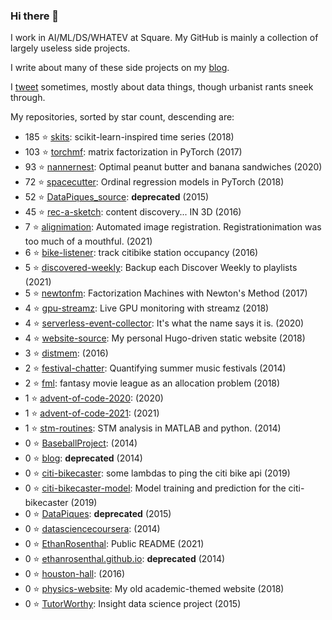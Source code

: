 ### Hi there 👋

I work in AI/ML/DS/WHATEV at Square. My GitHub is mainly a collection of largely useless side projects.

I write about many of these side projects on my [blog](https://www.ethanrosenthal.com).

I [tweet](https://twitter.com/eprosenthal) sometimes, mostly about data things, though urbanist rants sneek through.

My repositories, sorted by star count, descending are:

<!-- BEGIN LIST -->
- 185 ⭐ [skits](https://github.com/EthanRosenthal/skits): scikit-learn-inspired time series (2018)
- 103 ⭐ [torchmf](https://github.com/EthanRosenthal/torchmf): matrix factorization in PyTorch (2017)
- 93 ⭐ [nannernest](https://github.com/EthanRosenthal/nannernest): Optimal peanut butter and banana sandwiches (2020)
- 72 ⭐ [spacecutter](https://github.com/EthanRosenthal/spacecutter): Ordinal regression models in PyTorch (2018)
- 52 ⭐ [DataPiques_source](https://github.com/EthanRosenthal/DataPiques_source): **deprecated** (2015)
- 45 ⭐ [rec-a-sketch](https://github.com/EthanRosenthal/rec-a-sketch): content discovery... IN 3D (2016)
- 7 ⭐ [alignimation](https://github.com/EthanRosenthal/alignimation): Automated image registration. Registrationimation was too much of a mouthful. (2021)
- 6 ⭐ [bike-listener](https://github.com/EthanRosenthal/bike-listener): track citibike station occupancy (2016)
- 5 ⭐ [discovered-weekly](https://github.com/EthanRosenthal/discovered-weekly): Backup each Discover Weekly to playlists (2021)
- 5 ⭐ [newtonfm](https://github.com/EthanRosenthal/newtonfm): Factorization Machines with Newton's Method (2017)
- 4 ⭐ [gpu-streamz](https://github.com/EthanRosenthal/gpu-streamz): Live GPU monitoring with streamz (2018)
- 4 ⭐ [serverless-event-collector](https://github.com/EthanRosenthal/serverless-event-collector): It's what the name says it is. (2020)
- 4 ⭐ [website-source](https://github.com/EthanRosenthal/website-source): My personal Hugo-driven static website (2018)
- 3 ⭐ [distmem](https://github.com/EthanRosenthal/distmem):  (2016)
- 2 ⭐ [festival-chatter](https://github.com/EthanRosenthal/festival-chatter): Quantifying summer music festivals (2014)
- 2 ⭐ [fml](https://github.com/EthanRosenthal/fml): fantasy movie league as an allocation problem (2018)
- 1 ⭐ [advent-of-code-2020](https://github.com/EthanRosenthal/advent-of-code-2020):  (2020)
- 1 ⭐ [advent-of-code-2021](https://github.com/EthanRosenthal/advent-of-code-2021):  (2021)
- 1 ⭐ [stm-routines](https://github.com/EthanRosenthal/stm-routines): STM analysis in MATLAB and python. (2014)
- 0 ⭐ [BaseballProject](https://github.com/EthanRosenthal/BaseballProject):  (2014)
- 0 ⭐ [blog](https://github.com/EthanRosenthal/blog): **deprecated** (2014)
- 0 ⭐ [citi-bikecaster](https://github.com/EthanRosenthal/citi-bikecaster): some lambdas to ping the citi bike api (2019)
- 0 ⭐ [citi-bikecaster-model](https://github.com/EthanRosenthal/citi-bikecaster-model): Model training and prediction for the citi-bikecaster (2019)
- 0 ⭐ [DataPiques](https://github.com/EthanRosenthal/DataPiques): **deprecated** (2015)
- 0 ⭐ [datasciencecoursera](https://github.com/EthanRosenthal/datasciencecoursera):  (2014)
- 0 ⭐ [EthanRosenthal](https://github.com/EthanRosenthal/EthanRosenthal): Public README (2021)
- 0 ⭐ [ethanrosenthal.github.io](https://github.com/EthanRosenthal/ethanrosenthal.github.io): **deprecated** (2014)
- 0 ⭐ [houston-hall](https://github.com/EthanRosenthal/houston-hall):  (2016)
- 0 ⭐ [physics-website](https://github.com/EthanRosenthal/physics-website): My old academic-themed website (2018)
- 0 ⭐ [TutorWorthy](https://github.com/EthanRosenthal/TutorWorthy): Insight data science project (2015)
<!-- END LIST -->
